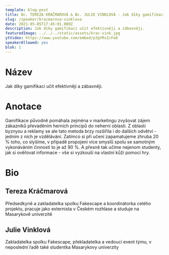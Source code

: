 ```yaml
---
template: blog-post
title: Bc. TEREZA KRÁČMAROVÁ & Bc. JULIE VINKLOVÁ - Jak díky gamifikaci učit efektivněji a zábavněji.
slug: /speaker/kracmarova-vinklova
date: 2021-05-05T17:45:01.000Z
description: Jak díky gamifikaci učit efektivněji a zábavněji.
featuredImage: ../../../static/assets/krac-vink.jpg
ytVideo: https://www.youtube.com/embed/p3gYRsIcFe8
speakerAllowed: yes
blok: 1
---
```

# Název
Jak díky gamifikaci učit efektivněji a zábavněji.
# Anotace
Gamifikace původně pomáhala zejména v marketingu zvyšovat zájem zákazníků převáděním herních principů do neherní oblasti. Z oblasti byznysu a reklamy se ale tato metoda brzy rozšířila i do dalších odvětví - jedním z nich je vzdělávání. Zatímco si při učení zapamatujeme zhruba 20 % toho, co slyšíme, v případě propojení více smyslů spolu se samotným vykonáváním činnosti to je až 90 %. A přesně tak učíme nejenom studenty, jak si ověřovat informace - vše si vyzkouší na vlastní kůži pomocí hry.
# Bio
## Tereza Kráčmarová
Předsedkyně a zakladatelka spolku Fakescape a koordinátorka celého projektu, pracuje jako externista v Českém rozhlase a studuje na Masarykově univerzitě
## Julie Vinklová
Zakladatelka spolku Fakescape, překladatelka a vedoucí event týmu, v neposlední řadě také studentka Masarykovy univerzity
